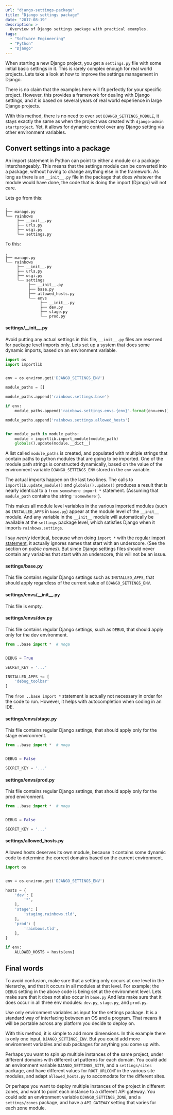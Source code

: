 ```yaml
---
url: "django-settings-package"
title: "Django settings package"
date: "2017-08-19"
description: >
  Overview of Django settings package with practical examples.
tags:
  - "Software Engineering"
  - "Python"
  - "Django"
---
```


When starting a new Django project, you get a `settings.py` file
with some initial basic settings in it.
This is rarely complex enough for real world projects.
Lets take a look at how to improve the settings management in Django.

There is no claim that the examples here will fit perfectly
for your specific project.
However, this provides a framework for dealing with Django settings,
and it is based on several years of real world
experience in large Django projects.

With this method, there is no need to ever set `DJANGO_SETTINGS_MODULE`,
it stays exactly the same as when the project was created
with `django-admin startproject`.
Yet, it allows for dynamic control over any Django setting
via other environment variables.


## Convert settings into a package

An import statement in Python can point to
either a module or a package interchangeably.
This means that the settings module can be converted into a package,
without having to change anything else in the framework.
As long as there is an `__init__.py` file in the package
that does whatever the module would have done,
the code that is doing the import (Django) will not care.

Lets go from this:

```plain
.
├── manage.py
└── rainbows
     ├── __init__.py
     ├── urls.py
     ├── wsgi.py
     └── settings.py
```

To this:

```plain
.
├── manage.py
└── rainbows
     ├── __init__.py
     ├── urls.py
     ├── wsgi.py
     └── settings
          ├── __init__.py
          ├── base.py
          ├── allowed_hosts.py
          └── envs
               ├── __init__.py
               ├── dev.py
               ├── stage.py
               └── prod.py
```


#### settings/\_\_init\_\_.py

Avoid putting any actual settings in this file,
`__init__.py` files are reserved for package level imports only.
Lets set up a system that does some dynamic imports,
based on an environment variable.

```python
import os
import importlib


env = os.environ.get('DJANGO_SETTINGS_ENV')

module_paths = []

module_paths.append('rainbows.settings.base')

if env:
    module_paths.append('rainbows.settings.envs.{env}'.format(env=env))

module_paths.append('rainbows.settings.allowed_hosts')


for module_path in module_paths:
    module = importlib.import_module(module_path)
    globals().update(module.__dict__)
```

A list called `module_paths` is created,
and populated with multiple strings
that contain paths to python modules that are going to be imported.
One of the module path strings is constructed dynamically,
based on the value of the environment variable `DJANGO_SETTINGS_ENV`
stored in the `env` variable.

The actual imports happen on the last two lines.
The calls to `importlib.update_module()` and `globals().update()` produces
a result that is nearly identical to a `from somewhere import *` statement.
(Assuming that `module_path` contains the string `'somewhere'`).

This makes all module level variables in the various imported modules
(such as `INSTALLED_APPS` in `base.py`) appear at
the module level of the `__init__` module.
And any variable in the `__init__` module will automatically
be available at the `settings` package level,
which satisfies Django when it imports `rainbows.settings`.

[import]: https://docs.python.org/3/reference/simple_stmts.html#import

I say *nearly* identical, because when doing `import *` with
the [regular import statement][import], it actually ignores names that start
with an underscore. (See the section on *public names*).
But since Django settings files should never contain any variables
that start with an underscore, this will not be an issue.


#### settings/base.py

This file contains regular Django settings such as `INSTALLED_APPS`,
that should apply regardless of the current value of `DJANGO_SETTINGS_ENV`.


#### settings/envs/\_\_init\_\_.py

This file is empty.

#### settings/envs/dev.py

This file contains regular Django settings, such as `DEBUG`,
that should apply only for the dev environment.

```python
from ..base import *  # noqa


DEBUG = True

SECRET_KEY = '...'

INSTALLED_APPS += [
    'debug_toolbar'
]
```

The `from ..base import *` statement is actually
not necessary in order for the code to run.
However, it helps with autocompletion when coding in an IDE.

#### settings/envs/stage.py

This file contains regular Django settings,
that should apply only for the stage environment.

```python
from ..base import *  # noqa


DEBUG = False

SECRET_KEY = '...'
```

#### settings/envs/prod.py

This file contains regular Django settings,
that should apply only for the prod environment.

```python
from ..base import *  # noqa


DEBUG = False

SECRET_KEY = '...'
```

#### settings/allowed_hosts.py

Allowed hosts deserves its own module,
because it contains some dynamic code to determine the correct domains
based on the current environment.

```python
import os


env = os.environ.get('DJANGO_SETTINGS_ENV')

hosts = {
    'dev': [
        '*',
    ],
    'stage': [
        'staging.rainbows.tld',
    ],
    'prod': [
        'rainbows.tld',
    ],
}

if env:
    ALLOWED_HOSTS = hosts[env]
```



## Final words

To avoid confusion,
make sure that a setting only occurs at one level in the hierarchy,
and that it occurs in all modules at that level.
For example; the `DEBUG` setting in the above code is being set
at the environment level.
Lets make sure that it does not also occur in `base.py`
And lets make sure that it does occur in
all three env modules: `dev.py`, `stage.py`, and `prod.py`.

Use only environment variables as input for the settings package.
It is a standard way of interfacing between an OS and a program.
That means it will be portable across any platform you decide to deploy on.

With this method, it is simple to add more dimensions.
In this example there is only one input, `DJANGO_SETTINGS_ENV`.
But you could add more environment variables and sub packages
for anything you come up with.

Perhaps you want to spin up multiple instances of the same project,
under different domains with different url patterns for each domain.
You could add an environment variable `DJANGO_SETTINGS_SITE`,
and a `settings/sites` package,
and have different values for `ROOT_URLCONF` in the various site modules,
and adapt `allowed_hosts.py` to accomodate for the different sites.

Or perhaps you want to deploy multiple instances
of the project in different zones,
and want to point each instance to a different API gateway.
You could add an environment variable `DJANGO_SETTINGS_ZONE`,
and a `settings/zones` package,
and have a `API_GATEWAY` setting that varies for each zone module.
